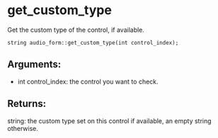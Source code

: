 # get_custom_type
Get the custom type of the control, if available.

`string audio_form::get_custom_type(int control_index);`

## Arguments:
* int control_index: the control you want to check.

## Returns:
string: the custom type set on this control if available, an empty string otherwise.
